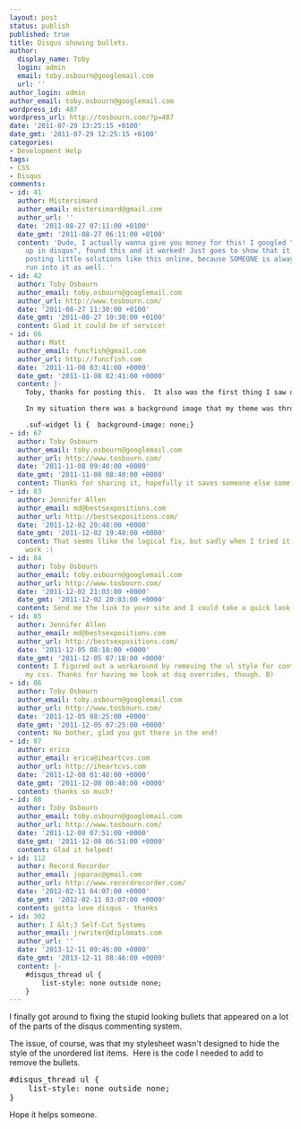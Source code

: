 ```yaml
---
layout: post
status: publish
published: true
title: Disqus showing bullets.
author:
  display_name: Toby
  login: admin
  email: toby.osbourn@googlemail.com
  url: ''
author_login: admin
author_email: toby.osbourn@googlemail.com
wordpress_id: 487
wordpress_url: http://tosbourn.com/?p=487
date: '2011-07-29 13:25:15 +0100'
date_gmt: '2011-07-29 12:25:15 +0100'
categories:
- Development Help
tags:
- CSS
- Disqus
comments:
- id: 41
  author: Mistersimard
  author_email: mistersimard@gmail.com
  author_url: ''
  date: '2011-08-27 07:11:00 +0100'
  date_gmt: '2011-08-27 06:11:00 +0100'
  content: 'Dude, I actually wanna give you money for this! I googled "bullets showing
    up in disqus", found this and it worked! Just goes to show that it''s always worth
    posting little solutions like this online, because SOMEONE is always going to
    run into it as well. '
- id: 42
  author: Toby Osbourn
  author_email: toby.osbourn@googlemail.com
  author_url: http://www.tosbourn.com/
  date: '2011-08-27 11:30:00 +0100'
  date_gmt: '2011-08-27 10:30:00 +0100'
  content: Glad it could be of service!
- id: 66
  author: Matt
  author_email: funcfish@gmail.com
  author_url: http://funcfish.com
  date: '2011-11-08 03:41:00 +0000'
  date_gmt: '2011-11-08 02:41:00 +0000'
  content: |-
    Toby, thanks for posting this.  It also was the first thing I saw on Google.  

    In my situation there was a background image that my theme was throwing on the top commenters widget.  I had to add some CSS to get rid of my theme's styling and then I was cool.  Here is the CSS I had to use in case someone else has trouble.

    .suf-widget li {  background-image: none;}
- id: 67
  author: Toby Osbourn
  author_email: toby.osbourn@googlemail.com
  author_url: http://www.tosbourn.com/
  date: '2011-11-08 09:40:00 +0000'
  date_gmt: '2011-11-08 08:40:00 +0000'
  content: Thanks for sharing it, hopefully it saves someone else some time!
- id: 83
  author: Jennifer Allen
  author_email: md@bestsexpositions.com
  author_url: http://bestsexpositions.com/
  date: '2011-12-02 20:48:00 +0000'
  date_gmt: '2011-12-02 19:48:00 +0000'
  content: That seems llike the logical fix, but sadly when I tried it, it didn't
    work :(
- id: 84
  author: Toby Osbourn
  author_email: toby.osbourn@googlemail.com
  author_url: http://www.tosbourn.com/
  date: '2011-12-02 21:03:00 +0000'
  date_gmt: '2011-12-02 20:03:00 +0000'
  content: Send me the link to your site and I could take a quick look if you like.
- id: 85
  author: Jennifer Allen
  author_email: md@bestsexpositions.com
  author_url: http://bestsexpositions.com/
  date: '2011-12-05 08:18:00 +0000'
  date_gmt: '2011-12-05 07:18:00 +0000'
  content: I figured out a workaround by removing the ul style for contentleft from
    my css. Thanks for having me look at dsq overrides, though. B)
- id: 86
  author: Toby Osbourn
  author_email: toby.osbourn@googlemail.com
  author_url: http://www.tosbourn.com/
  date: '2011-12-05 08:25:00 +0000'
  date_gmt: '2011-12-05 07:25:00 +0000'
  content: No bother, glad you got there in the end!
- id: 87
  author: erica
  author_email: erica@iheartcvs.com
  author_url: http://iheartcvs.com
  date: '2011-12-08 01:48:00 +0000'
  date_gmt: '2011-12-08 00:48:00 +0000'
  content: thanks so much!
- id: 88
  author: Toby Osbourn
  author_email: toby.osbourn@googlemail.com
  author_url: http://www.tosbourn.com/
  date: '2011-12-08 07:51:00 +0000'
  date_gmt: '2011-12-08 06:51:00 +0000'
  content: Glad it helped!
- id: 112
  author: Record Recorder
  author_email: joparac@gmail.com
  author_url: http://www.recordrecorder.com/
  date: '2012-02-11 04:07:00 +0000'
  date_gmt: '2012-02-11 03:07:00 +0000'
  content: gotta love disqus - thanks 
- id: 302
  author: I &lt;3 Self-Cut Systems
  author_email: jrwriter@diplomats.com
  author_url: ''
  date: '2013-12-11 09:46:00 +0000'
  date_gmt: '2013-12-11 08:46:00 +0000'
  content: |-
    #disqus_thread ul {
        list-style: none outside none;
    }
---
```

<p>I finally got around to fixing the stupid looking bullets that appeared on a lot of the parts of the disqus commenting system.</p>
<p>The issue, of course, was that my stylesheet wasn't designed to hide the style of the unordered list items.  Here is the code I needed to add to remove the bullets.</p>
<pre>#disqus_thread ul {
    list-style: none outside none;
}</pre>
<p>Hope it helps someone.</p>
